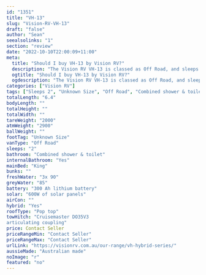 ```yaml
---
id: "1351"
title: "VH-13"
slug: "Vision-RV-VH-13"
draft: "false"
author: "Sean"
seealsolinks: "1"
section: "review"
date: "2022-10-10T22:00:09+11:00"
meta:
  title: "Should I buy VH-13 by Vision RV?"
  description: "The Vision RV VH-13 is classed as Off Road, and sleeps 2 people. It is Australian made and comes in at Unknown Size. It generally has Combined shower & toilet."
  ogtitle: "Should I buy VH-13 by Vision RV?"
  ogdescription: "The Vision RV VH-13 is classed as Off Road, and sleeps 2 people. It is Australian made and comes in at Unknown Size. It generally has Combined shower & toilet."
categories: ["Vision RV"]
tags: ["Sleeps 2", "Unknown Size", "Off Road", "Combined shower & toilet", "Pop top", "Price Unknown", "Australian made"]
totalLength: "6.4"
bodyLength: ""
totalHeight: ""
totalWidth: ""
tareWeight: "2000"
atmWeight: "2900"
ballWeight: ""
footTag: "Unknown Size"
vanType: "Off Road"
sleeps: "2"
bathroom: "Combined shower & toilet"
internalBathroom: "Yes"
mainBed: "King"
bunks: ""
freshWater: "3x 90"
greyWater: "85"
battery: "300 Ah lithium battery"
solar: "600W of solar panels"
airCon: ""
hybrid: "Yes"
roofType: "Pop top"
towHitch: "Cruisemaster DO35V3
articulating coupling"
price: Contact Seller
priceRangeMin: "Contact Seller"
priceRangeMax: "Contact Seller"
urlLink: "https://visionrv.com.au/our-range/vh-hybrid-series/"
aussieMade: "Australian made"
noImage: "r"
featured: "no"
---
```

